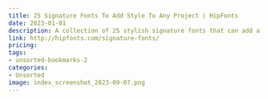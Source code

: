 ```yaml
---
title: 25 Signature Fonts To Add Style To Any Project | HipFonts
date: 2023-01-01
description: A collection of 25 stylish signature fonts that can add a personal touch to any design project.
link: http://hipfonts.com/signature-fonts/
pricing: 
tags: 
- unsorted-bookmarks-2 
categories: 
- Unsorted 
image: index_screenshot_2023-09-07.png
---
```

